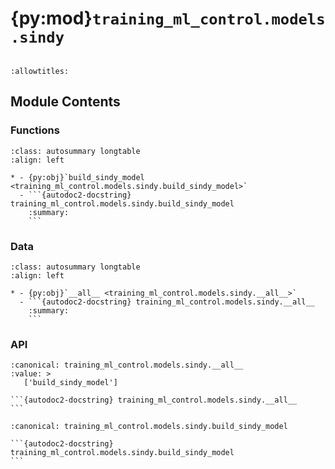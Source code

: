 # {py:mod}`training_ml_control.models.sindy`

```{py:module} training_ml_control.models.sindy
```

```{autodoc2-docstring} training_ml_control.models.sindy
:allowtitles:
```

## Module Contents

### Functions

````{list-table}
:class: autosummary longtable
:align: left

* - {py:obj}`build_sindy_model <training_ml_control.models.sindy.build_sindy_model>`
  - ```{autodoc2-docstring} training_ml_control.models.sindy.build_sindy_model
    :summary:
    ```
````

### Data

````{list-table}
:class: autosummary longtable
:align: left

* - {py:obj}`__all__ <training_ml_control.models.sindy.__all__>`
  - ```{autodoc2-docstring} training_ml_control.models.sindy.__all__
    :summary:
    ```
````

### API

````{py:data} __all__
:canonical: training_ml_control.models.sindy.__all__
:value: >
   ['build_sindy_model']

```{autodoc2-docstring} training_ml_control.models.sindy.__all__
```

````

````{py:function} build_sindy_model(sindy_model) -> do_mpc.model.Model
:canonical: training_ml_control.models.sindy.build_sindy_model

```{autodoc2-docstring} training_ml_control.models.sindy.build_sindy_model
```
````
